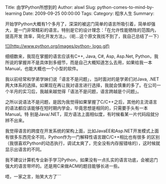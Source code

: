 Title: 由学Python所想到的
Author: alswl
Slug: python-comes-to-mind-by-learning
Date: 2009-09-25 00:00:00
Tags: 
Category: 程序人生
Summary: 

开始学Python大概有1个多月了，深深的被这门简单的语言所吸引着，简单却强大，是一门非常精彩的语言。特别是它的设计理念：「在允许性能牺牲的范围内，提高开发
效率，简化开发方法」。（呃…这个原文我找不到了，我自己总结了一下）

[![](http://www.python.org/images/python-
logo.gif)](http://www.python.org/images/python-logo.gif)

细细数来，我现在掌握的语言应该有C++, Java, C#, Asp, Asp.Net,
Python，我所说的掌握并不是具体到多细节，而是自己大概知道怎么去用，如果给我一本Manual，也能大概也一个小型的软件。

我以前经常和学弟学妹们说「语言不是问题」，当时面对的是学弟们对Java,
.NET两大体系的选择。如果现在再让我对语言进行选择，我就会慎重的多了。在公司一个半月的实习后，我越来越觉得「语法不是问题，语言跨越是个问题」。

之所以说语法不是问题，是因为我觉得如果掌握了C/C++之后，其他的主流语言的语法都应该能够在短时期内学会，毕竟思想是相同的，只需要手头有一本Manual。特
别是Java/.NET，双方语法上面相似度，有时候看某一片代码段就分辨不出来。

我觉得语言的跨度在开发系统的架构上面，比如JavaEE和Asp.NET开发模式上面有很多东西完全不同，Python作为一门解释性语言跟C/C++相比也有很多
的区别（我很喜欢Python的动态执行，调试太爽了，完全没有内存报错啥的），这时候就显示出语言的不同。

我不建议计算机专业新手学习Python，如果没有一点扎实的语言功底，会被这门强大的语言带坏的。还是用C来做ACM的题目能够长进一些。

唔，一家之言，贻笑大方了```

